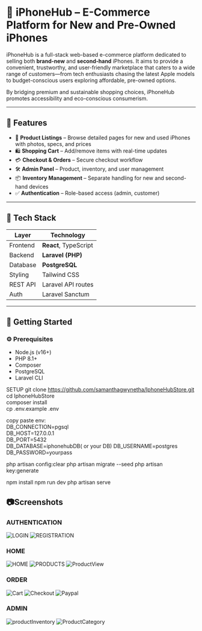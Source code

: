 # 🍎 iPhoneHub – E-Commerce Platform for New and Pre-Owned iPhones  

iPhoneHub is a full-stack web-based e-commerce platform dedicated to selling both **brand-new** and **second-hand** iPhones. 
It aims to provide a convenient, trustworthy, and user-friendly marketplace that caters to a wide range of customers—from tech enthusiasts chasing the latest Apple models to budget-conscious users exploring affordable, pre-owned options.  

By bridging premium and sustainable shopping choices, iPhoneHub promotes accessibility and eco-conscious consumerism.  

---

## 🛒 Features
- 📱 **Product Listings** – Browse detailed pages for new and used iPhones with photos, specs, and prices  
- 🛍️ **Shopping Cart** – Add/remove items with real-time updates  
- 💳 **Checkout & Orders** – Secure checkout workflow  
- 🛠️ **Admin Panel** – Product, inventory, and user management  
- 📦 **Inventory Management** – Separate handling for new and second-hand devices  
- ✅ **Authentication** – Role-based access (admin, customer)

---

## 🧱 Tech Stack

| Layer       | Technology            |
|-------------|------------------------|
| Frontend    | **React**,  TypeScript |
| Backend     | **Laravel (PHP)**      |
| Database    | **PostgreSQL**         |
| Styling     | Tailwind CSS           |
| REST API    | Laravel API routes     |
| Auth        | Laravel Sanctum        |

---

## 🚀 Getting Started

### ⚙️ Prerequisites

- Node.js (v16+)
- PHP 8.1+
- Composer
- PostgreSQL
- Laravel CLI


SETUP 
git clone https://github.com/samanthagwynetha/IphoneHubStore.git  
cd IphoneHubStore  
composer install  
cp .env.example .env  

copy paste env:  
DB_CONNECTION=pgsql  
DB_HOST=127.0.0.1  
DB_PORT=5432  
DB_DATABASE=iphonehubDB( or your DB)
DB_USERNAME=postgres 
DB_PASSWORD=yourpass

php artisan config:clear
php artisan migrate --seed
php artisan key:generate

npm install
npm run dev
php artisan serve

## 📷Screenshots
### AUTHENTICATION
![LOGIN](./images/Login.png)
![REGISTRATION](./images/Registration.png)
### HOME
![HOME](./images/Homepage.png)
![PRODUCTS](./images/Products.png)
![ProductView](./images/ProductView.png)
### ORDER
![Cart](./images/Cart.png)
![Checkout](./images/Checkout.png)
![Paypal](./images/Paypal.png)
### ADMIN
![productInventory](./images/productInventory.png)
![ProductCategory](./images/ProductCategory.png)


